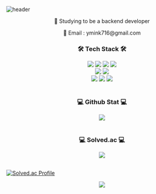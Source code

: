 ![header](https://capsule-render.vercel.app/api?type=waving&color=83BEF7&height=300&section=header&text=Yongmin's%20Github&fontSize=90&fontColor=113455)

<p align=center> 📖 Studying to be a backend developer </p>
<p align=center> 📧 Email : ymink716@gmail.com </p>

<h3 align=center> 🛠️ Tech Stack 🛠️ </h3>

<div align=center> 
  <img src="https://img.shields.io/badge/JavaScript-F7DF1E?style=for-the-badge&logo=javascript&logoColor=white">
  <img src="https://img.shields.io/badge/typescript-3178C6?style=for-the-badge&logo=TypeScript&logoColor=white">
  <img src="https://img.shields.io/badge/express-000000?style=for-the-badge&logo=express&logoColor=white">
  <img src="https://img.shields.io/badge/NestJS-E0234E?style=for-the-badge&logo=NestJS&logoColor=white">
</div>
<div align=center> 
  <img src="https://img.shields.io/badge/MySQL-4479A1?style=for-the-badge&logo=MySQL&logoColor=white">
  <img src="https://img.shields.io/badge/MongoDB-47A248?style=for-the-badge&logo=mongodb&logoColor=white">
</div>
<div align=center> 
  <img src="https://img.shields.io/badge/git-F05032?style=for-the-badge&logo=git&logoColor=white">
  <img src="https://img.shields.io/badge/Docker-2496ED?style=for-the-badge&logo=Docker&logoColor=white">
  <img src="https://img.shields.io/badge/aws-232F3E?style=for-the-badge&logo=Amazon AWS&logoColor=white">
</div>

<br>

<h3 align=center> 💻 Github Stat 💻 </h3>
<div align=center>
  <a href="https://solved.ac/ymink919/">
    <img align="center" src="https://github-readme-stats.vercel.app/api?username=ymink716" />
  </a>
</div>

<br>

<h3 align=center> 💻 Solved.ac 💻 </h3>
<div align=center>
  <img align="center" src="http://mazassumnida.wtf/api/v2/generate_badge?boj=ymink919" />
</div>

<br>

[![Solved.ac Profile](http://mazassumnida.wtf/api/v2/generate_badge?boj=ymink919)](https://solved.ac/ymink919/)


<div align=center>
  <a href="https://hits.seeyoufarm.com">
    <img src="https://hits.seeyoufarm.com/api/count/incr/badge.svg?url=https%3A%2F%2Fgithub.com%2Fymink716%2F&count_bg=%2379C83D&title_bg=%23555555&icon=&icon_color=%23E7E7E7&title=hits&edge_flat=false"/>
  </a>
</div>


